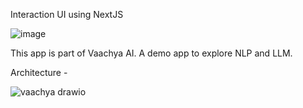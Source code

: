 Interaction UI using NextJS

![image](https://github.com/vemarun/vaachya-ai-chat/assets/25810241/af4d8f7c-e123-45b5-bb80-7fe98161cc4a)


This app is part of Vaachya AI. A demo app to explore NLP and LLM.

Architecture - 


![vaachya drawio](https://github.com/vemarun/vaachya-ai-chat/assets/25810241/beb788df-7e67-4091-96bf-e1e854bd21a5)
